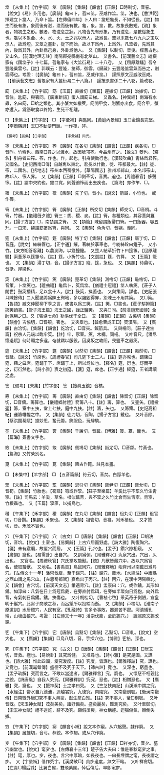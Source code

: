 <!-- { "loadSidebar": true } -->
筮	【未集上】【竹字部】	筮	【廣韻】【集韻】【韻會】【正韻】□時制切，音誓。【說文】《易》卦用也。【廣韻】龜曰卜，蓍曰筮。巫咸作筮。筮，決也。【書洪範】擇建立卜筮人，乃命卜筮。【左傳僖四年】卜人曰：筮短龜長，不如從長。【註】物生而後有象，象而後有滋，滋而後有數。龜，象。筮，數。故象長數短。【疏】象者，物初生之形。數者，物滋息之狀。凡物皆先有形象，乃有滋息，是數從象生也。龜以本象金、木、水、火、土之兆以示人，故爲長。筮以末數七八九六之策以示人，故爲短。又筮之畫卦，從下而始，故以下爲內，上爲外。凡筮者，先爲其內，後爲其外，內卦爲己身，外卦爲他人。　又【集韻】以制切，音曳。楪蓍占也。　又山名。【前漢地理志註】南陽郡宛縣南有北筮山。　又書名。【前漢藝文志】縱橫家有《國筮子》十七篇，蓍龜家有《大筮衍易》二十八卷。　又【屈原離騷】吾令豐隆乗雲兮。【註】郭璞云：豐隆，筮師，御雲。《歸藏》云豐隆筮雲氣而告之，則雲師也。考證：〔【廣韻】龜曰卜，蓍曰筮，巫威作筮。〕　謹照原文巫威改巫咸。〔【前漢藝文志】蓍龜家有大筮衍易二十八篇。〕　謹按原書係二十八卷，篇改卷。 

筯	【未集上】【竹字部】	筯	【玉篇】直據切【類篇】遲據切【正韻】治據切，□音住。匙筯，與箸同。【廣東新語】蛋人謂筯曰梯。　又蟲名。【神異經】南海有水蟲，名曰筯，□蛤之類也。其小蟹大如楡莢，筯開甲食，則蟹亦出食。筯合甲，蟹亦還入。爲筯取食以終始，生死不相離。

□	【未集上】【竹字部】	□	【字彙補】與匙同。【黃庭內景經】玉□金鑰長完堅。【李商隱詩】玉□不動便門鎖。一作筏，非。

	【備考】【辰集】【日字部】		【字彙補】同光。

筰	【未集上】【竹字部】	筰	【廣韻】在各切【集韻】【韻會】【正韻】疾各切，□音昨。竹索也。西南□尋之以渡水，故因號邛筰。今益州有之。【說文】筊也。【釋名】引舟者曰筰。筰，作也。作，起也，引舟使動行也。【漢鼓吹曲】靑絲爲君筰。　又國名。【史記西南□傳】自越嶲以東北，君長以什數，徙、筰都最大。【註】徙、筰，二國名。【括地志】筰州本西蜀徼外。【華陽國志】雅州邛郲山，本名邛筰山，故邛人、筰人界。　又【集韻】【正韻】□側革切，音責。迫也。【周禮春官】侈聲筰。【註】謂中央約也。鐘口寬，則聲迫筰而出去疾也。　【篇海】亦作笮、□。

筱	【未集上】【竹字部】	筱	【集韻】先了切，音小。【說文】箭屬，小竹也。　或作篠。

筲	【未集上】【竹字部】	筲	【廣韻】【正韻】所交切【集韻】師交切，□音梢。斗筲，竹器。【儀禮旣夕禮】筲三：黍、稷、麥。【註】筲，畚種類也，其容蓋與簋同。【揚子方言】□，南楚謂之筲。　又【類篇】陳留謂飯帚曰筲。一曰飯器，容五升。一曰宋、魏謂筯筩爲筲，與同。　又【集韻】色角切，音朔。義同。

筳	【未集上】【竹字部】	筳	【廣韻】特丁切【集韻】【韻會】【正韻】唐丁切，□音庭。【說文】繀絲管也。【正字通】繀，著絲於莩車也。今紡絲銓曰筳子。　又小竹。【東方朔答客難】以蠡測海，以筳撞鐘。　又楚人結草折竹卜曰筳篿。【屈原離騷】索藑茅以筳篿兮。【註】筳，小折竹也。【文選註】筳，竹算。　又【玉篇】籠也。　又【集韻】湯丁切，音。【揚子方言】緪、筳，急也。　又【集韻】待鼎切，音挺。屋梁也。

筴	【未集上】【竹字部】	筴	【廣韻】楚革切【集韻】測格切【正韻】恥格切，□音策。卜筮筴也。【禮曲禮】龜爲卜，筴爲筮。【儀禮士冠禮】筮人執筴。【莊子人閒世】鼓筴播精，足以食十人。【註】鼓筴，揲蓍也。　又與策同，謀也。【史記張耳陳餘傳】二人聞諸將爲陳王徇地，多以讒毀得罪，怨陳王不用其筴。　又□筴。【魯語】臧文仲聞柳下季之言，使書以爲三筴。【註】筴，□書也。【莊子騈拇篇】挾筴讀書。【管子海王篇】海王之國，謹正鹽筴。　又與□同。【前漢趙充國傳】全師保勝之□。又【張協七命】勒洪伐于全□。　又【廣韻】【正韻】古協切【集韻】【韻會】吉協切，□音頰。箸也。　又夾舉也。【韓愈曹成王□】筴漢陽。　又【廣韻】古洽切。【集韻】【韻會】訖洽切，□音夾。鍼箭具。　又與柵同。【莊子達生篇】祝宗人元端以臨牢筴。【註】牢，豕室。筴，木欄。同柵。　又叶音尺。【潘尼懷退賦】何時願之多違，奄就羈以服役。因吳坂之峻阻，畏鹽車之嚴筴。

筵	【未集上】【竹字部】	筵	【廣韻】以然切【集韻】【韻會】【正韻】夷然切，□音延。【說文】竹席也。【周禮春官】司几筵下士二人。【註】筵亦席也。鋪陳曰筵，藉之曰席。筵鋪于下，席鋪于上，所以爲位也。【釋名】筵，衍也。舒而平之，衍衍然也。【詩小雅】賔之初筵。【箋】筵，席也。【正字通】經筵，王者講讀之處。

筶	【備考】【未集】【竹字部】	筶	【搜眞玉鏡】音槁。

筹	【未集上】【竹字部】	籌	【廣韻】直由切【集韻】【韻會】陳留切【正韻】除留切，□音儔。籌算也。【儀禮鄕射禮】箭籌八十。【註】籌，算也。　又壷矢。【禮投壷】籌，室中五扶，堂上七扶，庭中九扶。【註】籌，矢也。　又籌策。【史記高祖紀】運籌帷幄之中。　又【集韻】徒刀切，音陶。【揚子方言】戴也。　又叶音除。【蔡洪圍棊賦】攄妙思，奮元籌。飾服色，玩騂駒。

签	【未集上】【竹字部】	簽	【集韻】千廉切，音籖。【博雅】簽、籯，籠也。　又【篇海】簽書文字也。

箃	【未集上】【竹字部】	箃	【廣韻】側鳩切【集韻】甾尤切，□音鄒。竹黃也。【篇海】又竹柴別名。

箟	【未集上】【竹字部】	箟	【集韻】箘古作箟。註見本畫。

□	【未集中】【羊字部】	□	【五音篇韻】符云切，音焚。白羝羊也。

箰	【未集上】【竹字部】	箰	【廣韻】思引切【集韻】聳尹切【正韻】聳允切，□音筍。【集韻】竹胎也。【筍譜】筍或作箰。【莊子至樂篇】羊奚比乎不箰久竹生靑寧。【註】司馬云：羊奚，草名。根似蕪菁，與不箰之久竹比合而生靑寧。靑寧，竹根蟲也。　又【玉篇】箰箻，以捕鳥也。

穳	【午集下】【禾字部】	穳	【廣韻】在丸切【集韻】【韻會】徂丸切【正韻】徂官切，□音攢。【集韻】禾聚也。　又【集韻】祖管切，音纂。刈禾積也。　又才贊切，音。禾茂不實也。

穴	【午集下】【穴字部】	穴	〔古文〕□【唐韻】【集韻】【韻會】【正韻】□胡決切，音坹。【說文】土室也。【易繫辭】上古穴居而野處。【詩大雅】陶復陶穴。【箋】未有寢廟，故覆穴而居。　又【玉篇】孔穴也。【孟子】鑽穴隙相窺。　又【廣韻】窟也。【易需卦】出自穴。　又訓爲側。【爾雅釋水】氿泉穴出。穴出，仄出也。　又官名。【周禮秋官】穴氏掌攻蟄獸。【疏】凡獸皆藏穴中，故以穴爲官名，使取蟄獸。　又地名。【書禹貢】鳥鼠同穴。【爾雅釋地】岠齊州以南戴日爲丹穴。【左傳文十一年】潘崇伐麇，至于鍚穴。【註】鍚穴，麇地。【水經注】中廬縣之西山謂之馬穴山。【左思蜀都賦】嘉魚出于丙穴。【註】丙穴，在漢中沔陽縣北。　又【韻會】古穴切。【前漢天文志】暈適背穴。【註】孟康曰：穴，或作鐍，其形如鐍。如淳曰：凡氣在日上爲冠爲戴，在旁直射爲珥，在旁如半環向日爲抱，向外爲背，有氣刺日爲鐍。鐍，抉傷也。　又叶胡桂切。【曹植七啓】采英奇于側陋，宣皇明于巖穴。此甯子商歌之秋，而呂望所以投綸而逝。　又【集韻】戸橘切。【淮南子原道訓】水居窟穴，人民有室。【孔融詩】言多令事敗，器漏苦不密。河潰蟻孔端，山壞由猿穴。考證：〔【左傳文十一年】潘崇伐麇，至於錫穴。〕　謹照原文錫改鍚。 

穵	【午集下】【穴字部】	穵	【唐韻】烏黠切【集韻】乙黠切，□音軋。【說文】空大也。　又【廣韻】【集韻】□烏八切，音。手探穴也。【博雅】穵掊，深也。

究	【午集下】【穴字部】	究	〔古文〕□【唐韻】【集韻】【韻會】【正韻】□居又切，音救。極也。【易說卦】其究爲健。　又推尋也。【詩小雅】是究是圖。又謀也。【詩大雅】惟此四國，爰究爰度。【註】究度，皆謀也。【爾雅釋詁】究，謀也。　又竟也。【前漢鼂錯傳】盛德不及究于天下。【師古註】竟也。　又深也，窮盡也。【孟子疏解】究而言之，不敢以當達者。【爾雅釋言】究，窮也。　又懷惡不相親比之貌。【詩唐風】自我人究究。【爾雅釋訓】究究，惡也。【註】相憎惡也。　又【廣雅】究，窟也。　又【援神契】士之孝曰究。　又【竺芝扶南記】山溪瀨中謂之究。【水經注】鬰水自九德浦，逕越裳究，九德究，南陵究。　又南蠻別號。【後漢南蠻傳】日南徼外蠻□究不事人邑豪，獻生犀白雉。【註】究不事人，蠻□別號。　又叶音旣。【宋玉神女賦】茂矣美矣，諸好備矣。盛矣麗矣，難測究矣。　又叶車御切。【宋玉神女賦】禮不遑訖，辭不及究。願假須臾，神女稱遽。迴腸傷氣，顚倒失據。

穷	【午集下】【穴字部】	窮	【韻會小補】說文本作竆。从穴躳聲。隷作窮。　又【集韻】居雄切，音弓。恭貌。本作匔。或从穴作窮。

穸	【午集下】【穴字部】	穸	【廣韻】【集韻】【韻會】【正韻】□祥亦切，音夕。墓穴幽堂也。【說文】窀穸也。【左傳襄十三年】楚子告大夫曰：惟是春秋窀穸之事。【註】窀，厚也。穸，夜也。言穴中厚暗，如長夜也。一曰長埋謂之窀，長夜謂之穸。　又【字彙補】借作究字。【漢樊敏□】貫穸道度，無文不睹。　又叶祥龠切。【左貴□楊后誄】比翼白屋，雙飛紫閣。悼后傷后，早卽窀穸。

